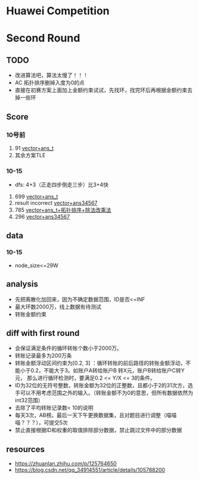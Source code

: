 # Huawei Competition

# Second Round

## TODO
+ 改进算法吧，算法太慢了！！！
+ AC 拓扑排序删掉入度为0的点
+ 直接在初赛方案上面加上金额约束试试，先找环，找完环后再根据金额约束去掉一些环
## Score
### 10号前
1. 91 [vector+ans_t](./version/vector+ans_t.cpp)
2. 其余方案TLE
### 10-15
+ dfs: 4+3（正走四步倒走三步）比3+4快
1. 699 [vector+ans_t](./version/vector+ans_t.cpp)
2. result incorrect [vector+ans34567](./version/vector+ans34567.cpp)
3. 785 [vector+ans_t+拓扑排序+除法改乘法](./version/vector+ans_t.cpp)
4. 296 [vector+ans34567](./version/vector+ans34567.cpp)
## data
### 10-15
+ node_size<=29W
## analysis
+ 先把离散化加回来，因为不确定数据范围，ID是否<=INF
+ 最大环数2000万，线上数据有待测试
+ 转账金额约束
## diff with first round
+ 会保证满足条件的循环转账个数小于2000万。
+ 转账记录最多为200万条
+ 转账金额浮动区间约束为[0.2, 3] ：循环转账的前后路径的转账金额浮动，不能小于0.2，不能大于3。如账户A转给账户B 转X元，账户B转给账户C转Y元， 那么进行循环检测时，要满足0.2 <= Y/X <= 3的条件。
+ ID为32位的无符号整数，转账金额为32位的正整数，且都小于2的31次方，选手可以不用考虑范围之外的输入。（转账金额不为0的意思，但所有数据依然为int32范围）
+ 去除了平均转账记录数< 10的说明
+ 每天3次，AB榜。最后一天下午更换数据集，且对题目进行调整（喵喵喵？？？），可提交5次
+ 禁止直接根据ID和权重的取值排除部分数据，禁止跳过文件中的部分数据

## resources
+ https://zhuanlan.zhihu.com/p/125764650
+ https://blog.csdn.net/qq_34914551/article/details/105788200